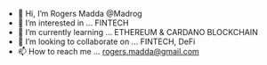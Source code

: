 - 👋 Hi, I’m Rogers Madda @Madrog
- 👀 I’m interested in ... FINTECH
- 🌱 I’m currently learning ... ETHEREUM & CARDANO BLOCKCHAIN
- 💞️ I’m looking to collaborate on ... FINTECH, DeFi
- 📫 How to reach me ... rogers.madda@gmail.com

<!---
Madrog/Madrog is a ✨ special ✨ repository because its `README.md` (this file) appears on your GitHub profile.
You can click the Preview link to take a look at your changes.
--->
